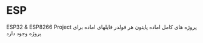 # ESP
ESP32 &amp; ESP8266 Project 
پروژه های کامل اماده پایتون 
هر فولدر فایلهای اماده برای پروژه وجود دارد 
